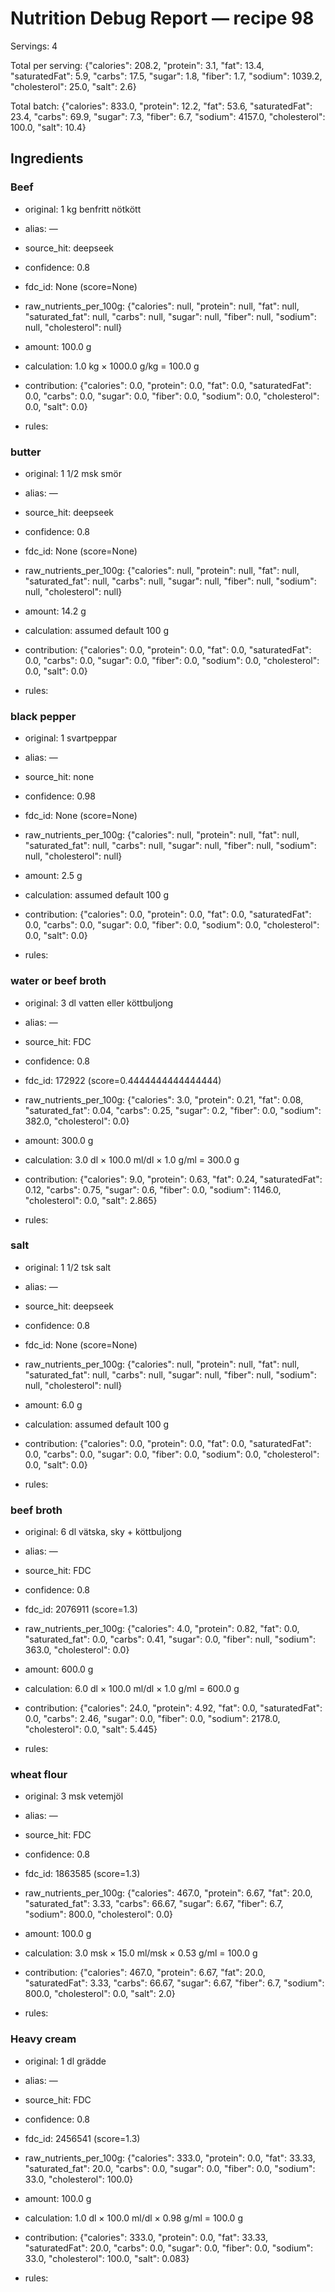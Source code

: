 # Nutrition Debug Report — recipe 98

Servings: 4

Total per serving: {"calories": 208.2, "protein": 3.1, "fat": 13.4, "saturatedFat": 5.9, "carbs": 17.5, "sugar": 1.8, "fiber": 1.7, "sodium": 1039.2, "cholesterol": 25.0, "salt": 2.6}

Total batch: {"calories": 833.0, "protein": 12.2, "fat": 53.6, "saturatedFat": 23.4, "carbs": 69.9, "sugar": 7.3, "fiber": 6.7, "sodium": 4157.0, "cholesterol": 100.0, "salt": 10.4}


## Ingredients

### Beef

- original: 1 kg benfritt nötkött

- alias: —

- source_hit: deepseek

- confidence: 0.8

- fdc_id: None (score=None)

- raw_nutrients_per_100g: {"calories": null, "protein": null, "fat": null, "saturated_fat": null, "carbs": null, "sugar": null, "fiber": null, "sodium": null, "cholesterol": null}

- amount: 100.0 g

- calculation: 1.0 kg × 1000.0 g/kg = 100.0 g

- contribution: {"calories": 0.0, "protein": 0.0, "fat": 0.0, "saturatedFat": 0.0, "carbs": 0.0, "sugar": 0.0, "fiber": 0.0, "sodium": 0.0, "cholesterol": 0.0, "salt": 0.0}

- rules: 



### butter

- original: 1 1/2 msk smör

- alias: —

- source_hit: deepseek

- confidence: 0.8

- fdc_id: None (score=None)

- raw_nutrients_per_100g: {"calories": null, "protein": null, "fat": null, "saturated_fat": null, "carbs": null, "sugar": null, "fiber": null, "sodium": null, "cholesterol": null}

- amount: 14.2 g

- calculation: assumed default 100 g

- contribution: {"calories": 0.0, "protein": 0.0, "fat": 0.0, "saturatedFat": 0.0, "carbs": 0.0, "sugar": 0.0, "fiber": 0.0, "sodium": 0.0, "cholesterol": 0.0, "salt": 0.0}

- rules: 



### black pepper

- original: 1 svartpeppar

- alias: —

- source_hit: none

- confidence: 0.98

- fdc_id: None (score=None)

- raw_nutrients_per_100g: {"calories": null, "protein": null, "fat": null, "saturated_fat": null, "carbs": null, "sugar": null, "fiber": null, "sodium": null, "cholesterol": null}

- amount: 2.5 g

- calculation: assumed default 100 g

- contribution: {"calories": 0.0, "protein": 0.0, "fat": 0.0, "saturatedFat": 0.0, "carbs": 0.0, "sugar": 0.0, "fiber": 0.0, "sodium": 0.0, "cholesterol": 0.0, "salt": 0.0}

- rules: 



### water or beef broth

- original: 3 dl vatten  eller köttbuljong

- alias: —

- source_hit: FDC

- confidence: 0.8

- fdc_id: 172922 (score=0.4444444444444444)

- raw_nutrients_per_100g: {"calories": 3.0, "protein": 0.21, "fat": 0.08, "saturated_fat": 0.04, "carbs": 0.25, "sugar": 0.2, "fiber": 0.0, "sodium": 382.0, "cholesterol": 0.0}

- amount: 300.0 g

- calculation: 3.0 dl × 100.0 ml/dl × 1.0 g/ml = 300.0 g

- contribution: {"calories": 9.0, "protein": 0.63, "fat": 0.24, "saturatedFat": 0.12, "carbs": 0.75, "sugar": 0.6, "fiber": 0.0, "sodium": 1146.0, "cholesterol": 0.0, "salt": 2.865}

- rules: 



### salt

- original: 1 1/2 tsk salt

- alias: —

- source_hit: deepseek

- confidence: 0.8

- fdc_id: None (score=None)

- raw_nutrients_per_100g: {"calories": null, "protein": null, "fat": null, "saturated_fat": null, "carbs": null, "sugar": null, "fiber": null, "sodium": null, "cholesterol": null}

- amount: 6.0 g

- calculation: assumed default 100 g

- contribution: {"calories": 0.0, "protein": 0.0, "fat": 0.0, "saturatedFat": 0.0, "carbs": 0.0, "sugar": 0.0, "fiber": 0.0, "sodium": 0.0, "cholesterol": 0.0, "salt": 0.0}

- rules: 



### beef broth

- original: 6 dl vätska, sky + köttbuljong

- alias: —

- source_hit: FDC

- confidence: 0.8

- fdc_id: 2076911 (score=1.3)

- raw_nutrients_per_100g: {"calories": 4.0, "protein": 0.82, "fat": 0.0, "saturated_fat": 0.0, "carbs": 0.41, "sugar": 0.0, "fiber": null, "sodium": 363.0, "cholesterol": 0.0}

- amount: 600.0 g

- calculation: 6.0 dl × 100.0 ml/dl × 1.0 g/ml = 600.0 g

- contribution: {"calories": 24.0, "protein": 4.92, "fat": 0.0, "saturatedFat": 0.0, "carbs": 2.46, "sugar": 0.0, "fiber": 0.0, "sodium": 2178.0, "cholesterol": 0.0, "salt": 5.445}

- rules: 



### wheat flour

- original: 3 msk vetemjöl

- alias: —

- source_hit: FDC

- confidence: 0.8

- fdc_id: 1863585 (score=1.3)

- raw_nutrients_per_100g: {"calories": 467.0, "protein": 6.67, "fat": 20.0, "saturated_fat": 3.33, "carbs": 66.67, "sugar": 6.67, "fiber": 6.7, "sodium": 800.0, "cholesterol": 0.0}

- amount: 100.0 g

- calculation: 3.0 msk × 15.0 ml/msk × 0.53 g/ml = 100.0 g

- contribution: {"calories": 467.0, "protein": 6.67, "fat": 20.0, "saturatedFat": 3.33, "carbs": 66.67, "sugar": 6.67, "fiber": 6.7, "sodium": 800.0, "cholesterol": 0.0, "salt": 2.0}

- rules: 



### Heavy cream

- original: 1 dl grädde

- alias: —

- source_hit: FDC

- confidence: 0.8

- fdc_id: 2456541 (score=1.3)

- raw_nutrients_per_100g: {"calories": 333.0, "protein": 0.0, "fat": 33.33, "saturated_fat": 20.0, "carbs": 0.0, "sugar": 0.0, "fiber": 0.0, "sodium": 33.0, "cholesterol": 100.0}

- amount: 100.0 g

- calculation: 1.0 dl × 100.0 ml/dl × 0.98 g/ml = 100.0 g

- contribution: {"calories": 333.0, "protein": 0.0, "fat": 33.33, "saturatedFat": 20.0, "carbs": 0.0, "sugar": 0.0, "fiber": 0.0, "sodium": 33.0, "cholesterol": 100.0, "salt": 0.083}

- rules: 


